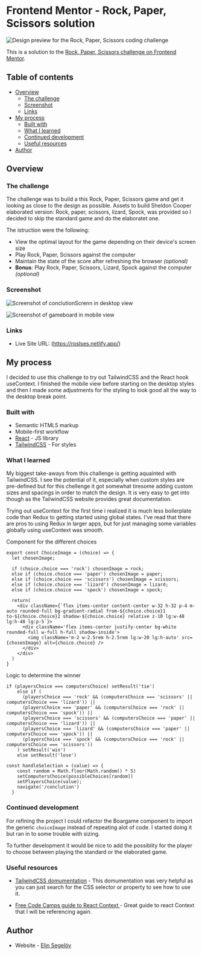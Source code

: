 # Frontend Mentor - Rock, Paper, Scissors solution

![Design preview for the Rock, Paper, Scissors coding challenge](./design/desktop-preview.jpg)

This is a solution to the [Rock, Paper, Scissors challenge on Frontend Mentor](https://www.frontendmentor.io/challenges/rock-paper-scissors-game-pTgwgvgH).

## Table of contents

- [Overview](#overview)
  - [The challenge](#the-challenge)
  - [Screenshot](#screenshot)
  - [Links](#links)
- [My process](#my-process)
  - [Built with](#built-with)
  - [What I learned](#what-i-learned)
  - [Continued development](#continued-development)
  - [Useful resources](#useful-resources)
- [Author](#author)

## Overview

### The challenge

The challenge was to build a this Rock, Paper, Scissors game and get it looking as close to the design as possible. Assets to build Sheldon Cooper elaborated version: Rock, paper, scissors, lizard, Spock, was provided so I decided to skip the standard game and do the elaboratet one.

The istruction were the following:

- View the optimal layout for the game depending on their device's screen size
- Play Rock, Paper, Scissors against the computer
- Maintain the state of the score after refreshing the browser _(optional)_
- **Bonus**: Play Rock, Paper, Scissors, Lizard, Spock against the computer _(optional)_

### Screenshot

![Screenshot of conclutionScrenn in desktop view](./design/screenshot-desktop.png)

![Screenshot of gameboard in mobile view](./design/screenshot-mobile.png)

### Links

- Live Site URL: (https://rpslses.netlify.app/)

## My process

I decided to use this challenge to try out TailwindCSS and the React hook useContext. I finished the mobile view before starting on the desktop styles and then I made some adjustments for the styling to look good all the way to the desktop break point.

### Built with

- Semantic HTML5 markup
- Mobile-first workflow
- [React](https://reactjs.org/) - JS library
- [TailwindCSS](https://tailwindcss.com/) - For styles

### What I learned

My biggest take-aways from this challenge is getting aquainted with TailwindCSS. I see the potential of it, especially when custom styles are pre-defined but for this chellenge it got somewhat tiresome adding custom sizes and spacings in order to match the design. It is very easy to get into though as the TailwindCSS website provides great documentation.

Trying out useContext for the first time i realized it is much less boilerplate code than Redux to getting started using global states. I've read that there are pros to using Redux in larger apps, but for just managing some variables globally using useContext was smooth.

Component for the different choices
```Component for the different choices
export const ChoiceImage = (choice) => {
  let chosenImage;

  if (choice.choice === 'rock') chosenImage = rock;
  else if (choice.choice === 'paper') chosenImage = paper;
  else if (choice.choice === 'scissors') chosenImage = scissors;
  else if (choice.choice === 'lizard') chosenImage = lizard;
  else if (choice.choice === 'spock') chosenImage = spock;

  return(
    <div className={`flex items-center content-center w-32 h-32 p-4 m-auto rounded-full bg-gradient-radial from-${choice.choice}1 to-${choice.choice}2 shadow-${choice.choice} relative z-10 lg:w-48 lg:h-48 lg:p-5`}>
      <div className='flex items-center justify-center bg-white rounded-full w-full h-full shadow-inside'>
        <img className='m-2 w-2.5rem h-2.5rem lg:w-20 lg:h-auto' src={chosenImage} alt={choice.choice} />
      </div>
    </div>
  )
}
```

Logic to determine the winner
```Logic to determine the winner
if (playersChoice === computersChoice) setResult('tie')
    else if (
      (playersChoice === 'rock' && (computersChoice === 'scissors' || computersChoice === 'lizard')) ||
      (playersChoice === 'paper' && (computersChoice === 'rock' || computersChoice === 'spock')) ||
      (playersChoice === 'scissors' && (computersChoice === 'paper' || computersChoice === 'lizard')) ||
      (playersChoice === 'lizard' && (computersChoice === 'paper' || computersChoice === 'spock')) ||
      (playersChoice === 'spock' && (computersChoice === 'rock' || computersChoice === 'scissors'))
    ) setResult('win')
    else setResult('lose')
```

```
const handleSelection = (value) => {
    const random = Math.floor(Math.random() * 5)
    setComputersChoice(possibleChoices[random])
    setPlayersChoice(value);
    navigate('/conclution')
  }
```

### Continued development

For refining the project I could refactor the Boargame component to import the generic ```choiceImage``` instead of repeating alot of code. I started doing it but ran in to some trouble with sizing.

To further development it would be nice to add the possiblity for the player to choose between playing the standard or the elaborated game.


### Useful resources

- [TailwindCSS domumentation](https://tailwindcss.com/) - This domumentation was very helpful as you can just search for the CSS selector or property to see how to use it.

- [Free Code Camps guide to React Context ](https://www.freecodecamp.org/news/react-context-for-beginners/) - Great guide to react Context that I will be referencing again.


## Author

- Website - [Elin Segelöv](https://elinsegelov.netlify.app/)


